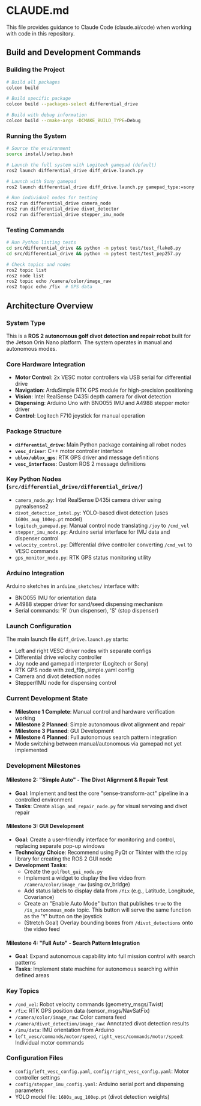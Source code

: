 # CLAUDE.md

This file provides guidance to Claude Code (claude.ai/code) when working with code in this repository.

## Build and Development Commands

### Building the Project
```bash
# Build all packages
colcon build

# Build specific package
colcon build --packages-select differential_drive

# Build with debug information
colcon build --cmake-args -DCMAKE_BUILD_TYPE=Debug
```

### Running the System
```bash
# Source the environment
source install/setup.bash

# Launch the full system with Logitech gamepad (default)
ros2 launch differential_drive diff_drive.launch.py

# Launch with Sony gamepad
ros2 launch differential_drive diff_drive.launch.py gamepad_type:=sony

# Run individual nodes for testing
ros2 run differential_drive camera_node
ros2 run differential_drive divot_detector
ros2 run differential_drive stepper_imu_node
```

### Testing Commands
```bash
# Run Python linting tests
cd src/differential_drive && python -m pytest test/test_flake8.py
cd src/differential_drive && python -m pytest test/test_pep257.py

# Check topics and nodes
ros2 topic list
ros2 node list
ros2 topic echo /camera/color/image_raw
ros2 topic echo /fix  # GPS data
```

## Architecture Overview

### System Type
This is a **ROS 2 autonomous golf divot detection and repair robot** built for the Jetson Orin Nano platform. The system operates in manual and autonomous modes.

### Core Hardware Integration
- **Motor Control**: 2x VESC motor controllers via USB serial for differential drive
- **Navigation**: ArduSimple RTK GPS module for high-precision positioning  
- **Vision**: Intel RealSense D435i depth camera for divot detection
- **Dispensing**: Arduino Uno with BNO055 IMU and A4988 stepper motor driver
- **Control**: Logitech F710 joystick for manual operation

### Package Structure
- **`differential_drive`**: Main Python package containing all robot nodes
- **`vesc_driver`**: C++ motor controller interface
- **`ublox/ublox_gps`**: RTK GPS driver and message definitions
- **`vesc_interfaces`**: Custom ROS 2 message definitions

### Key Python Nodes (`src/differential_drive/differential_drive/`)
- `camera_node.py`: Intel RealSense D435i camera driver using pyrealsense2
- `divot_detection_intel.py`: YOLO-based divot detection (uses `1600s_aug_100ep.pt` model)
- `logitech_gamepad.py`: Manual control node translating `/joy` to `/cmd_vel`
- `stepper_imu_node.py`: Arduino serial interface for IMU data and dispenser control
- `velocity_control.py`: Differential drive controller converting `/cmd_vel` to VESC commands
- `gps_monitor_node.py`: RTK GPS status monitoring utility

### Arduino Integration
Arduino sketches in `arduino_sketches/` interface with:
- BNO055 IMU for orientation data
- A4988 stepper driver for sand/seed dispensing mechanism
- Serial commands: 'R' (run dispenser), 'S' (stop dispenser)

### Launch Configuration
The main launch file `diff_drive.launch.py` starts:
- Left and right VESC driver nodes with separate configs
- Differential drive velocity controller
- Joy node and gamepad interpreter (Logitech or Sony)
- RTK GPS node with zed_f9p_simple.yaml config  
- Camera and divot detection nodes
- Stepper/IMU node for dispensing control

### Current Development State
- **Milestone 1 Complete**: Manual control and hardware verification working
- **Milestone 2 Planned**: Simple autonomous divot alignment and repair
- **Milestone 3 Planned**: GUI Development
- **Milestone 4 Planned**: Full autonomous search pattern integration
- Mode switching between manual/autonomous via gamepad not yet implemented

### Development Milestones

#### Milestone 2: "Simple Auto" - The Divot Alignment & Repair Test
- **Goal**: Implement and test the core "sense-transform-act" pipeline in a controlled environment
- **Tasks**: Create `align_and_repair_node.py` for visual servoing and divot repair

#### Milestone 3: GUI Development
- **Goal**: Create a user-friendly interface for monitoring and control, replacing separate pop-up windows
- **Technology Choice**: Recommend using PyQt or Tkinter with the rclpy library for creating the ROS 2 GUI node
- **Development Tasks**:
  - Create the `golfbot_gui_node.py`
  - Implement a widget to display the live video from `/camera/color/image_raw` (using cv_bridge)
  - Add status labels to display data from `/fix` (e.g., Latitude, Longitude, Covariance)
  - Create an "Enable Auto Mode" button that publishes `true` to the `/is_autonomous_mode` topic. This button will serve the same function as the 'Y' button on the joystick
  - (Stretch Goal) Overlay bounding boxes from `/divot_detections` onto the video feed

#### Milestone 4: "Full Auto" - Search Pattern Integration
- **Goal**: Expand autonomous capability into full mission control with search patterns
- **Tasks**: Implement state machine for autonomous searching within defined areas

### Key Topics
- `/cmd_vel`: Robot velocity commands (geometry_msgs/Twist)
- `/fix`: RTK GPS position data (sensor_msgs/NavSatFix)
- `/camera/color/image_raw`: Color camera feed
- `/camera/divot_detection/image_raw`: Annotated divot detection results
- `/imu/data`: IMU orientation from Arduino
- `left_vesc/commands/motor/speed`, `right_vesc/commands/motor/speed`: Individual motor commands

### Configuration Files
- `config/left_vesc_config.yaml`, `config/right_vesc_config.yaml`: Motor controller settings
- `config/stepper_imu_config.yaml`: Arduino serial port and dispensing parameters
- YOLO model file: `1600s_aug_100ep.pt` (divot detection weights)